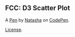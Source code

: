 FCC: D3 Scatter Plot
--------------------


A [Pen](https://codepen.io/TashaK/pen/rNaVPyq) by [Natasha](https://codepen.io/TashaK) on [CodePen](https://codepen.io).

[License](https://codepen.io/TashaK/pen/rNaVPyq/license).